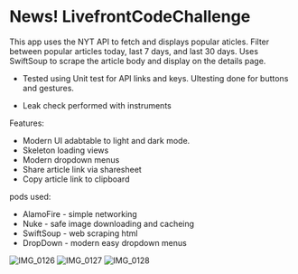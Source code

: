 # News! LivefrontCodeChallenge

This app uses the NYT API to fetch and displays popular aticles. Filter between popular articles today, last 7 days, and last 30 days.
Uses SwiftSoup to scrape the article body and display on the details page.

- Tested using Unit test for API links and keys. 
UItesting done for buttons and gestures.

- Leak check performed with instruments 

Features:
- Modern UI adabtable to light and dark mode.
- Skeleton loading views 
- Modern dropdown menus
- Share article link via sharesheet
- Copy article link to clipboard

pods used:
- AlamoFire - simple networking
- Nuke - safe image downloading and cacheing
- SwiftSoup - web scraping html 
- DropDown - modern easy dropdown menus


![IMG_0126](https://user-images.githubusercontent.com/39841215/136732200-a78a5b20-090f-4b43-97ab-5c154cfd6611.PNG)
![IMG_0127](https://user-images.githubusercontent.com/39841215/136732210-e8c82e83-e4aa-4fdf-8412-c6b38a309ada.PNG)
![IMG_0128](https://user-images.githubusercontent.com/39841215/136732218-3f9592e9-260f-4b1a-bc69-093bdf2b24c8.PNG)
